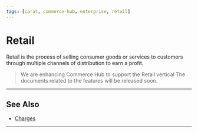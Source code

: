 ```yaml
---
tags: [carat, commerce-hub, enterprise, retail]
---
```



# Retail

Retail is the process of selling consumer goods or services to customers through multiple channels of distribution to earn a profit.

<!-- theme : danger -->
>We are enhancing Commerce Hub to support the Retail vertical The documents related to the features will be released soon.

---

## See Also
- [Charges](?path=docs/Resources/API-Documents/Payments/Charges.md)

---
